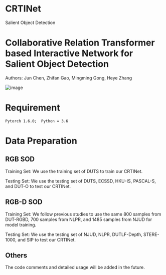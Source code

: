# CRTINet
Salient Object Detection

# Collaborative Relation Transformer based Interactive Network for Salient Object Detection
Authors: Jun Chen, Zhifan Gao, Mingming Gong, Heye Zhang

![image](https://github.com/HIC-SYSU/CRTINet/blob/main/framework.jpg)

# Requirement
```
Pytorch 1.6.0;  Python = 3.6
```

# Data Preparation
## RGB SOD
Training Set: We use the training set of DUTS to train our CRTINet. 

Testing Set: We use the testing set of DUTS, ECSSD, HKU-IS, PASCAL-S, and DUT-O to test our CRTINet.

## RGB-D SOD
Training Set: We follow previous studies to use the same 800 samples from DUT-RGBD, 700 samples from NLPR, and 1485 samples from NJUD for model training.

Testing Set: We use the testing set of NJUD, NLPR, DUTLF-Depth, STERE-1000, and SIP to test our CRTINet.





  
## Others
The code comments and detailed usage will be added in the future.
